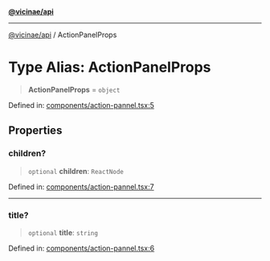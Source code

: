 [**@vicinae/api**](../README.md)

***

[@vicinae/api](../README.md) / ActionPanelProps

# Type Alias: ActionPanelProps

> **ActionPanelProps** = `object`

Defined in: [components/action-pannel.tsx:5](https://github.com/vicinaehq/vicinae/blob/c742d5fc509336339909dd669955b863f086bf4e/api/src/api/components/action-pannel.tsx#L5)

## Properties

### children?

> `optional` **children**: `ReactNode`

Defined in: [components/action-pannel.tsx:7](https://github.com/vicinaehq/vicinae/blob/c742d5fc509336339909dd669955b863f086bf4e/api/src/api/components/action-pannel.tsx#L7)

***

### title?

> `optional` **title**: `string`

Defined in: [components/action-pannel.tsx:6](https://github.com/vicinaehq/vicinae/blob/c742d5fc509336339909dd669955b863f086bf4e/api/src/api/components/action-pannel.tsx#L6)
